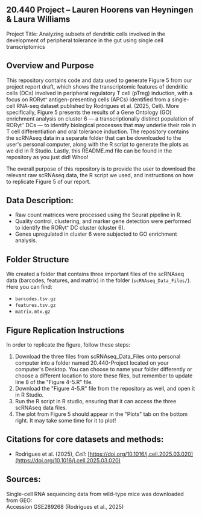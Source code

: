 ## 20.440 Project – Lauren Hoorens van Heyningen & Laura Williams

Project Title: Analyzing subsets of dendritic cells involved in the development of peripheral tolerance in the gut using single cell transcriptomics

## Overview and Purpose

This repository contains code and data used to generate Figure 5 from our project report draft, which shows the transcriptomic features of dendritic cells (DCs) involved in peripheral regulatory T cell (pTreg) induction, with a focus on RORγt⁺ antigen-presenting cells (APCs) identified from a single-cell RNA-seq dataset published by Rodrigues et al. (2025, Cell).
More specifically, Figure 5 presents the results of a Gene Ontology (GO) enrichment analysis on cluster 6 — a transcriptionally distinct population of RORγt⁺ DCs — to identify biological processes that may underlie their role in T cell differentiation and oral tolerance induction. The repository contains the scRNAseq data in a separate folder that can be downloaded to the user's personal computer, along with the R script to generate the plots as we did in R Studio. Lastly, this README.md file can be found in the repository as you just did! Whoo!

The overall purpose of this repository is to provide the user to download the relevant raw scRNAseq data, the R script we used, and instructions on how to replicate Figure 5 of our report.

## Data Description:
- Raw count matrices were processed using the Seurat pipeline in R.
- Quality control, clustering, and marker gene detection were performed to identify the RORγt⁺ DC cluster (cluster 6).
- Genes upregulated in cluster 6 were subjected to GO enrichment analysis.

## Folder Structure
We created a folder that contains three important files of the scRNAseq data (barcodes, features, and matrix) in the folder (`scRNAseq_Data_Files/`). Here you can find:
- `barcodes.tsv.gz`
- `features.tsv.gz`
- `matrix.mtx.gz`
  
## Figure Replication Instructions

In order to replicate the figure, follow these steps:
1. Download the three files from scRNAseq_Data_Files onto personal computer into a folder named 20.440-Project located on your computer's Desktop.
   You can choose to name your folder differently or choose a different location to store these files, but remember to update line 8 of the "Figure 4-5.R" file.
2. Download the "Figure 4-5.R" file from the repository as well, and open it in R Studio.
3. Run the R script in R studio, ensuring that it can access the three scRNAseq data files.
4. The plot from Figure 5 should appear in the "Plots" tab on the bottom right. It may take some time for it to plot!

## Citations for core datasets and methods:
- Rodrigues et al. (2025), *Cell*: [https://doi.org/10.1016/j.cell.2025.03.020](https://doi.org/10.1016/j.cell.2025.03.020)

## Sources:
Single-cell RNA sequencing data from wild-type mice was downloaded from GEO:  
Accession GSE289268 (Rodrigues et al., 2025)

